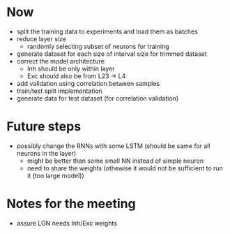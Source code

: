 # Now
- split the training data to experiments and load them as batches
- reduce layer size
    - randomly selecting subset of neurons for training
- generate dataset for each size of interval size for trimmed dataset
- correct the model architecture
    - Inh should be only within layer
    - Exc should also be from L23 -> L4
- add validation using correlation between samples
- train/test split implementation
- generate data for test dataset (for correlation validation)

# Future steps
- possibly change the RNNs with some LSTM (should be same for all neurons in the layer)
    - might be better than some small NN instead of simple neuron
    - need to share the weights (othewise it would not be sufficient to run it (too large model))


# Notes for the meeting
- assure LGN needs Inh/Exc weights